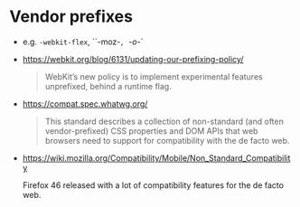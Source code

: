 # Vendor prefixes

- e.g. `-webkit-flex`, ``-moz-*`, `-o-*`
- https://webkit.org/blog/6131/updating-our-prefixing-policy/
  > WebKit’s new policy is to implement experimental features unprefixed,
    behind a runtime flag.
- https://compat.spec.whatwg.org/
  > This standard describes a collection of non-standard (and often
    vendor-prefixed) CSS properties and DOM APIs that web browsers need to
    support for compatibility with the de facto web.
- https://wiki.mozilla.org/Compatibility/Mobile/Non_Standard_Compatibility

  Firefox 46 released with a lot of compatibility features for the de facto
  web.
